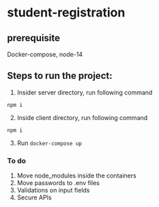 # student-registration


## prerequisite
Docker-compose, node-14

## Steps to run the project:

1. Insider server directory, run following command

`npm i`

2. Inside client directory, run following command

`npm i`

3. Run `docker-compose up`


### To do
1. Move node_modules inside the containers
2. Move passwords to .env files
3. Validations on input fields
4. Secure APIs

